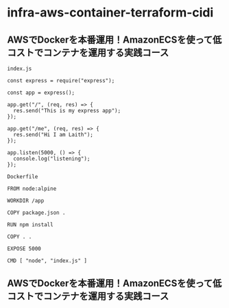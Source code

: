 # infra-aws-container-terraform-cidi

## AWSでDockerを本番運用！AmazonECSを使って低コストでコンテナを運用する実践コース

```:powershell
index.js

const express = require("express");

const app = express();

app.get("/", (req, res) => {
  res.send("This is my express app");
});

app.get("/me", (req, res) => {
  res.send("Hi I am Laith");
});

app.listen(5000, () => {
  console.log("listening");
});
```

```:powershell
Dockerfile

FROM node:alpine

WORKDIR /app

COPY package.json .

RUN npm install

COPY . .

EXPOSE 5000

CMD [ "node", "index.js" ]
```

## AWSでDockerを本番運用！AmazonECSを使って低コストでコンテナを運用する実践コース

```:powershell

```
